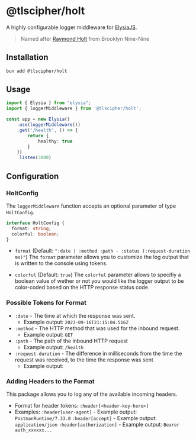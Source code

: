 # @tlscipher/holt

A highly configurable logger middleware for [ElysiaJS](https://elysiajs.com).

> Named after [Raymond Holt](https://en.wikipedia.org/wiki/List_of_Brooklyn_Nine-Nine_characters#Raymond_Holt) from Brooklyn Nine-Nine
## Installation
```bash
bun add @tlscipher/holt
```

## Usage
```ts
import { Elysia } from "elysia";
import { loggerMiddleware } from '@tlscipher/holt';

const app = new Elysia()
    .use(loggerMiddleware())
    .get('/health', () => {
        return {
            healthy: true
        }
    })
    .listen(3000)
```

## Configuration

### HoltConfig
The `loggerMiddleware` function accepts an optional parameter of type `HoltConfig`.
```ts
interface HoltConfig {
  format: string;
  colorful: boolean;
}
```
- `format` (Default: `":date | :method :path - :status (:request-duration ms)"`)
    The `format` parameter allows you to customize the log output that is written to the console using tokens.

- `colorful` (Default: `true`)
    The `colorful` parameter allows to specifiy a boolean value of wether or not you would like the logger output to be    color-coded based on the HTTP response status code.

### Possible Tokens for Format
- `:date` - The time at which the response was sent.
    - Example output: `2023-09-16T21:15:04.516Z`
- `:method` - The HTTP method that was used for the inbound request.
    - Example output: `GET`
- `:path` - The path of the inbound HTTP request
    - Example output: `/health`
- `:request-duration` - The difference in milliseconds from the time the request was received, to the time the response was sent
    - Example output:

### Adding Headers to the Format
This package allows you to log any of the available incoming headers.
- Format for header tokens:
`:header[<header-key-here>]`
- Examples:
`:header[user-agent]` - Example output: `PostmanRuntime/7.33.0`
`:header[accept]` - Example output: `application/json`
`:header[authorization]` - Example output: `Bearer auth_xxxxxx...`